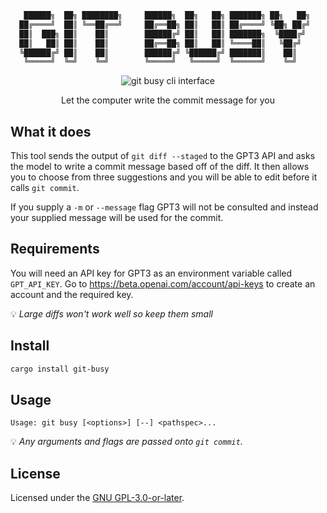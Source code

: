 ```sh
   ██████╗  ██╗ ████████╗     ██████╗  ██╗   ██╗ ███████╗ ██╗   ██╗
  ██╔════╝  ██║ ╚══██╔══╝     ██╔══██╗ ██║   ██║ ██╔════╝ ╚██╗ ██╔╝
  ██║  ███╗ ██║    ██║        ██████╔╝ ██║   ██║ ███████╗  ╚████╔╝
  ██║   ██║ ██║    ██║        ██╔══██╗ ██║   ██║ ╚════██║   ╚██╔╝
  ╚██████╔╝ ██║    ██║        ██████╔╝ ╚██████╔╝ ███████║    ██║
   ╚═════╝  ╚═╝    ╚═╝        ╚═════╝   ╚═════╝  ╚══════╝    ╚═╝
```

<p align="center"><img src="https://raw.githubusercontent.com/coderdan/goodcommit/main/assets/git-busy.png" alt="git busy cli interface"></p>
<p align="center">Let the computer write the commit message for you</p>

## What it does

This tool sends the output of `git diff --staged` to the GPT3 API and asks the model to write a commit message based off of the diff.
It then allows you to choose from three suggestions and you will be able to edit before it calls `git commit`.

If you supply a `-m` or `--message` flag GPT3 will not be consulted and instead your supplied message will be used for the commit.

## Requirements

You will need an API key for GPT3 as an environment variable called `GPT_API_KEY`.
Go to https://beta.openai.com/account/api-keys to create an account and the required key.

💡 _Large diffs won't work well so keep them small_

## Install

```sh
cargo install git-busy
```

## Usage

```
Usage: git busy [<options>] [--] <pathspec>...
```

💡 _Any arguments and flags are passed onto `git commit`._

## License
Licensed under the [GNU GPL-3.0-or-later](https://github.com/coderdan/goodcommit/blob/main/LICENSE).
